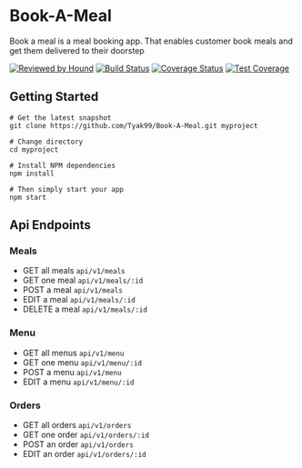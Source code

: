 # Book-A-Meal

Book a meal is a meal booking app. That enables customer book meals and get them delivered to their doorstep

[![Reviewed by Hound](https://img.shields.io/badge/Reviewed_by-Hound-8E64B0.svg)](https://houndci.com)
[![Build Status](https://travis-ci.org/Tyak99/Book-A-Meal.svg?branch=develop)](https://travis-ci.org/Tyak99/Book-A-Meal)
[![Coverage Status](https://coveralls.io/repos/github/Tyak99/Book-A-Meal/badge.svg?branch=develop)](https://coveralls.io/github/Tyak99/Book-A-Meal?branch=feature%2Ftravis)
[![Test Coverage](https://api.codeclimate.com/v1/badges/f2fa04245c3ed004b2fe/test_coverage)](https://codeclimate.com/github/Tyak99/Book-A-Meal/test_coverage) 

## Getting Started
```
# Get the latest snapshot
git clone https://github.com/Tyak99/Book-A-Meal.git myproject

# Change directory
cd myproject

# Install NPM dependencies
npm install

# Then simply start your app
npm start
```

## Api Endpoints

### Meals 

* GET all meals `api/v1/meals`
* GET one meal `api/v1/meals/:id`
* POST a meal `api/v1/meals`
* EDIT a meal `api/v1/meals/:id`
* DELETE a meal `api/v1/meals/:id`


### Menu

* GET all menus `api/v1/menu`
* GET one menu `api/v1/menu/:id`
* POST a menu `api/v1/menu`
* EDIT a menu `api/v1/menu/:id`


### Orders

* GET all orders `api/v1/orders`
* GET one order `api/v1/orders/:id`
* POST an order `api/v1/orders`
* EDIT an order `api/v1/orders/:id`




